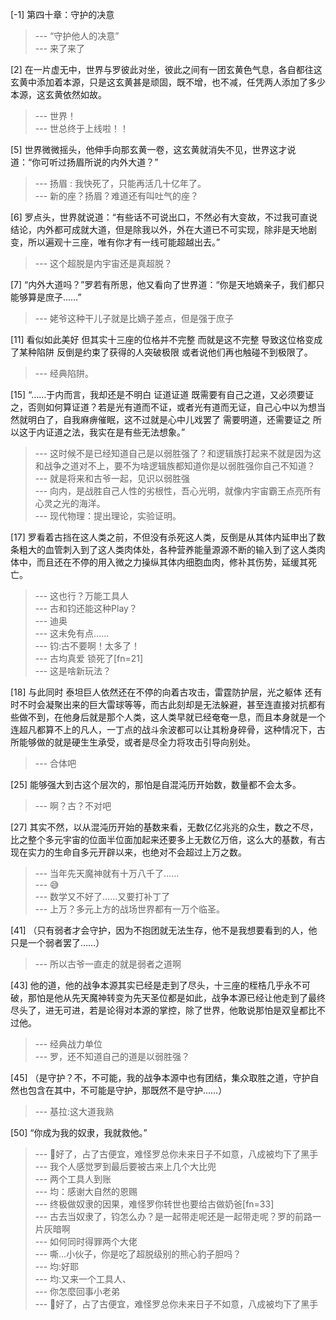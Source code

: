 
[-1] 第四十章：守护的决意
>--- “守护他人的决意”<br>
>--- 来了来了<br>

[2] 在一片虚无中，世界与罗彼此对坐，彼此之间有一团玄黄色气息，各自都往这玄黄中添加着本源，只是这玄黄甚是顽固，既不增，也不减，任凭两人添加了多少本源，这玄黄依然如故。
>--- 世界！<br>
>--- 世总终于上线啦！！<br>

[5] 世界微微摇头，他伸手向那玄黄一卷，这玄黄就消失不见，世界这才说道：“你可听过扬眉所说的内外大道？”
>--- 扬眉 : 我快死了，只能再活几十亿年了。<br>
>--- 新的座？扬眉？难道还有叫吐气的座？<br>

[6] 罗点头，世界就说道：“有些话不可说出口，不然必有大变故，不过我可直说结论，内外都可成就大道，但是除我以外，外在大道已不可实现，除非是天地剧变，所以遍观十三座，唯有你才有一线可能超越出去。”
>--- 这个超脱是内宇宙还是真超脱？<br>

[7] “内外大道吗？”罗若有所思，他又看向了世界道：“你是天地嫡亲子，我们都只能够算是庶子……”
>--- 姥爷这种干儿子就是比嫡子差点，但是强于庶子<br>

[11] 看似如此美好 但其实十三座的位格并不完整 而就是这不完整 导致这位格变成了某种陷阱 反倒是约束了获得的人突破极限 或者说他们再也触碰不到极限了。
>--- 经典陷阱。<br>

[15] “……于内而言，我却还是不明白 证道证道 既需要有自己之道，又必须要证之，否则如何算证道？若是光有道而不证，或者光有道而无证，自己心中以为想当然就明白了，自我麻痹催眠，这不过就是心中儿戏罢了 需要明道，还需要证之 所以这于内证道之法，我实在是有些无法想象。”
>--- 这时候不是已经知道自己是以弱胜强了？和逻辑族打起来不就是因为这和战争之道对不上，要不为啥逻辑族都知道你是以弱胜强你自己不知道？<br>
>--- 就是将来和古爷一起，见识以弱胜强<br>
>--- 向内，是战胜自己人性的劣根性，吾心光明，就像内宇宙霸王点亮所有心灵之光的海洋。<br>
>--- 现代物理：提出理论，实验证明。<br>

[17] 罗看着古挡在这人类之前，不但没有杀死这人类，反倒是从其体内延申出了数条粗大的血管刺入到了这人类肉体处，各种营养能量源源不断的输入到了这人类肉体中，而且还在不停的用入微之力操纵其体内细胞血肉，修补其伤势，延缓其死亡。
>--- 这也行？万能工具人<br>
>--- 古和钧还能这种Play？<br>
>--- 迪奥<br>
>--- 这未免有点……<br>
>--- 钧:古不要啊！太多了！<br>
>--- 古均真爱 锁死了[fn=21]<br>
>--- 这是啥新玩法？<br>

[18] 与此同时 泰坦巨人依然还在不停的向着古攻击，雷霆防护层，光之躯体 还有时不时会凝聚出来的巨大雷球等等，而古此刻却是无法躲避，甚至连直接对抗都有些做不到，在他身后就是那个人类，这人类早就已经奄奄一息，而且本身就是一个连超凡都算不上的凡人，一丁点的战斗余波都可以让其粉身碎骨，这种情况下，古所能够做的就是硬生生承受，或者是尽全力将攻击引导向别处。
>--- 合体吧<br>

[25] 能够强大到古这个层次的，那怕是自混沌历开始数，数量都不会太多。
>--- 啊？古？不对吧<br>

[27] 其实不然，以从混沌历开始的基数来看，无数亿亿兆兆的众生，数之不尽，比之整个多元宇宙的位面半位面加起来还要多上无数亿万倍，这么大的基数，有古现在实力的生命自多元开辟以来，也绝对不会超过上万之数。
>--- 当年先天魔神就有十万八千了……<br>
>--- 😅<br>
>--- 数学又不好了……又要打补丁了<br>
>--- 上万？多元上方的战场世界都有一万个临圣。<br>

[41] （只有弱者才会守护，因为不抱团就无法生存，他不是我想要看到的人，他只是一个弱者罢了……）
>--- 所以古爷一直走的就是弱者之道啊<br>

[43] 他的道，他的战争本源其实已经是走到了尽头，十三座的桎梏几乎永不可破，那怕是他从先天魔神转变为先天圣位都是如此，战争本源已经让他走到了最终尽头了，进无可进，若是论得对本源的掌控，除了世界，他敢说那怕是双皇都比不过他。
>--- 经典战力单位<br>
>--- 罗，还不知道自己的道是以弱胜强？<br>

[45] （是守护？不，不可能，我的战争本源中也有团结，集众取胜之道，守护自然也包含在其中，不可能是守护，那既然不是守护……）
>--- 基拉:这大道我熟<br>

[50] “你成为我的奴隶，我就救他。”
>--- 🤣好了，占了古便宜，难怪罗总你未来日子不如意，八成被均下了黑手<br>
>--- 我个人感觉罗到最后要被古来上几个大比兜<br>
>--- 两个工具人到账<br>
>--- 均：感谢大自然的恩赐<br>
>--- 终极做奴隶的因果，难怪罗你转世也要给古做奶爸[fn=33]<br>
>--- 古去当奴隶了，钧怎么办？是一起带走呢还是一起带走呢？罗的前路一片灰暗啊<br>
>--- 如何同时得罪两个大佬<br>
>--- 嘶…小伙子，你是吃了超脱级别的熊心豹子胆吗？<br>
>--- 均:好耶<br>
>--- 均:又来一个工具人、<br>
>--- 你怎麼回事小老弟<br>
>--- 🤣好了，占了古便宜，难怪罗总你未来日子不如意，八成被均下了黑手<br>
